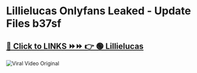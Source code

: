 
 # Lillielucas Onlyfans Leaked - Update Files b37sf

## <h2><a href="https://clipsfans.com/Lillielucas&ref=git">🔗 Click to LINKS ⏩⏩ 👉 🟢 Lillielucas </a></h2>

<a href="https://clipsfans.com/Lillielucas&ref=git" rel="nofollow" data-target="animated-image.originalLink"><img src="https://i.ibb.co.com/xMMVF88/686577567.gif" alt="Viral Video Original" style="max-width: 100%; display: inline-block;" data-target="animated-image.originalImage"></a>

